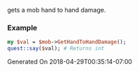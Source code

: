 gets a mob hand to hand damage.
### Example

```perl
my $val = $mob->GetHandToHandDamage();
quest::say($val); # Returns int
```


Generated On 2018-04-29T00:35:14-07:00